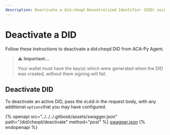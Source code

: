 ```yaml
---
description: Deactivate a did:cheqd Decentralized Identifier (DID) using the ACA-Py Agent.
---
```


# Deactivate a DID

Follow these instructions to deactivate a did:cheqd DID from ACA-Py Agent.

> ⚠️ **Important...**
>
> Your wallet must have the key(s) which were generated when the DID was created, without them signing will fail.

## Deactivate DID

To deactivate an active DID, pass the `did`id in the request body, with any additional `options`that you may have configured.

{% openapi src="../../../.gitbook/assets/swagger.json" path="/did/cheqd/deactivate" method="post" %}
[swagger.json](../../../.gitbook/assets/swagger.json)
{% endopenapi %}

